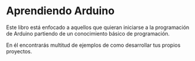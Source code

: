 Aprendiendo Arduino
=======

Este libro está enfocado a aquellos que quieran iniciarse a la programación de Arduino partiendo de un conocimiento básico de programación.

En él encontrarás multitud de ejemplos de como desarrollar tus propios proyectos.



